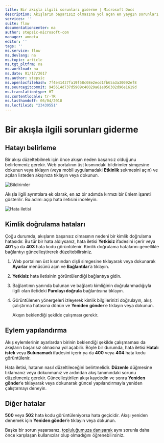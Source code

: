 ```yaml
---
title: Bir akışla ilgili sorunları giderme | Microsoft Docs
description: Akışların başarısız olmasına yol açan en yaygın sorunları çözümleyin
services: ''
suite: flow
documentationcenter: na
author: stepsic-microsoft-com
manager: anneta
editor: ''
tags: ''
ms.service: flow
ms.devlang: na
ms.topic: article
ms.tgt_pltfrm: na
ms.workload: na
ms.date: 01/17/2017
ms.author: stepsic
ms.openlocfilehash: 7f4e41437fa19f58c08e2ecd1fb65a3a30092ef8
ms.sourcegitcommit: 945614d737d5909c40029a61e050302d96e1619d
ms.translationtype: HT
ms.contentlocale: tr-TR
ms.lasthandoff: 06/04/2018
ms.locfileid: "23439551"
---
```

# <a name="troubleshooting-a-flow"></a>Bir akışla ilgili sorunları giderme
## <a name="identify-the-error"></a>Hatayı belirleme
Bir akışı düzeltebilmek için önce akışın neden başarısız olduğunu belirlemeniz gerekir. Web portalının üst kısmındaki bildirimler simgesine dokunun veya tıklayın (veya mobil uygulamadaki **Etkinlik** sekmesini açın) ve açılan listeden akışınıza tıklayın veya dokunun.

![Bildirimler](./media/fix-flow-failures/notifications-toolbar.png)

Akışla ilgili ayrıntılara ek olarak, en az bir adımda kırmızı bir ünlem işareti gösterilir. Bu adımı açıp hata iletisini inceleyin.

![Hata iletisi](./media/fix-flow-failures/flow-run-failure.png)

## <a name="authentication-failures"></a>Kimlik doğrulama hataları
Çoğu durumda, akışların başarısız olmasının nedeni bir kimlik doğrulama hatasıdır. Bu tür bir hata aldıysanız, hata iletisi **Yetkisiz** ifadesini içerir veya **401** ya da **403** hata kodu görüntülenir. Kimlik doğrulama hatalarını genellikle bağlantıyı güncelleştirerek düzeltebilirsiniz.

1. Web portalının üst kısmından dişli simgesine tıklayarak veya dokunarak **Ayarlar** menüsünü açın ve **Bağlantılar**’a tıklayın.
2. **Yetkisiz** hata iletisinin görüntülendiği bağlantıya gidin.
3. Bağlantının yanında bulunan ve bağlantı kimliğinin doğrulanmadığıyla ilgili olan iletideki **Parolayı doğrula** bağlantısına tıklayın.
4. Görüntülenen yönergeleri izleyerek kimlik bilgilerinizi doğrulayın, akış çalıştırma hatasına dönün ve **Yeniden gönder**’e tıklayın veya dokunun.
   
    Akışın beklendiği şekilde çalışması gerekir.

## <a name="action-configuration"></a>Eylem yapılandırma
Akış eylemlerinin ayarlardan birinin beklendiği şekilde çalışmaması da akışların başarısız olmasına yol açabilir. Böyle bir durumda, hata iletisi **Hatalı istek** veya **Bulunamadı** ifadesini içerir ya da **400** veya **404** hata kodu görüntülenir.

Hata iletisi, hatanın nasıl düzeltileceğini belirtmelidir. **Düzenle** düğmesine tıklamanız veya dokunmanız ve ardından akış tanımındaki sorunu düzeltmeniz gerekir. Güncelleştirilen akışı kaydedin ve sonra **Yeniden gönder**’e tıklayarak veya dokunarak güncel yapılandırmayla yeniden çalıştırmayı deneyin.

## <a name="other-failures"></a>Diğer hatalar
**500** veya **502** hata kodu görüntüleniyorsa hata geçicidir. Akışı yeniden denemek için **Yeniden gönder**’e tıklayın veya dokunun.

Başka bir sorun yaşarsanız, [topluluğumuza danışarak](https://go.microsoft.com/fwlink/?LinkID=787467) aynı sorunla daha önce karşılaşan kullanıcılar olup olmadığını öğrenebilirsiniz.

